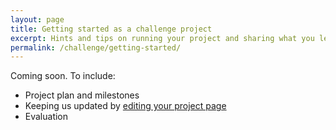 ```yaml
---
layout: page
title: Getting started as a challenge project
excerpt: Hints and tips on running your project and sharing what you learn.
permalink: /challenge/getting-started/
---
```


Coming soon. To include:

- Project plan and milestones
- Keeping us updated by [editing your project page](/about/github/)
- Evaluation
